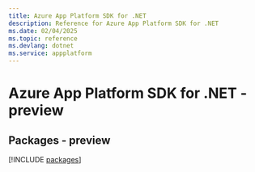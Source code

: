```yaml
---
title: Azure App Platform SDK for .NET
description: Reference for Azure App Platform SDK for .NET
ms.date: 02/04/2025
ms.topic: reference
ms.devlang: dotnet
ms.service: appplatform
---
```

# Azure App Platform SDK for .NET - preview
## Packages - preview
[!INCLUDE [packages](app-platform-index.md)]